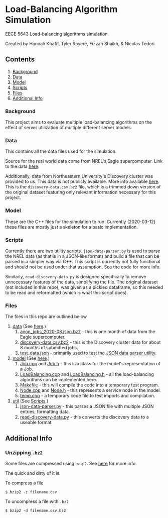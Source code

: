 # Load-Balancing Algorithm Simulation

EECE 5643 Load-balancing algorithms simulation.

Created by Hannah Khafif, Tyler Royere, Fizzah Shaikh, & Nicolas Tedori

## Contents

1. [Background](#background)
3. [Data](#data)
4. [Model](#model)
5. [Scripts](#scripts)
2. [Files](#files)
6. [Additional Info](#additional-info)

### Background

This project aims to evaluate multiple load-balancing algorithms on the effect of server utilization of multiple different server models.

### Data

This contains all the data files used for the simulation.

Source for the real world data come from NREL's Eagle supercomputer. Link to the data [here](https://data.nrel.gov/submissions/152).

Additionally, data from Northeastern University's Discovery cluster was provided to us. This data is not publicly available. More info available [here](https://rc.northeastern.edu/). This is the `discovery-data.csv.bz2` file, which is a trimmed down version of the original dataset featuring only relevant information necessary for this project.

### Model

These are the C++ files for the simulation to run. Currently (2020-03-12) these files are mostly just a skeleton for a basic implementation.

### Scripts

Currently there are two utility scripts. `json-data-parser.py` is used to parse the NREL data (as that is in a JSON-like format) and build a file that can be parsed in a simpler way via C++. This script is currently not fully functional and should not be used under that assumption. See the code for more info.

Similarly, `read-discovery-data.py` is designed specifically to remove unnecessary features of the data, simplifying the file. The original dataset (not included in this repo), was given as a pickled dataframe, so this needed to be read and reformatted (which is what this script does).

### Files

The files in this repo are outlined below

1. [data](./data) (See [here](#data).)
   1. [anon_jobs_2020-08.json.bz2](./data/anon_jobs_2020-08.json.bz2) - this is one month of data from the Eagle supercomputer.
   2. [discovery-data.csv.bz2](./data/discovery-data.csv.bz2) - this is the Discovery cluster data for about 8 months of submitted jobs.
   3. [test_data.json](./data/test_data.json) - primarily used to test the [JSON data parser utility](./util/json-data-parser.py).
2. [model](./model) (See [here](#model).)
   1. [Job.cpp](./model/Job.cpp) and [Job.h](./model/Job.h) - this is a class for the model's representation of a Job.
   2. [LoadBalancing.cpp](./model/LoadBalancing.cpp) and [LoadBalancing.h](./model/LoadBalancing.h) - all the load-balancing algorithms can be implemented here.
   3. [Makefile](./model/Makefile) - this will compile the code into a temporary test program.
   4. [Node.cpp](./model/Node.cpp) and [Node.h](./model/Node.h) - this represents a service node in the model.
   5. [temp.cpp](./model/temp.cpp) - a temporary code file to test imports and compilation.
3. [util](./util) (See [Scripts](#scripts).)
     1. [json-data-parser.py](./util/json-data-parser.py) - this parses a JSON file with multiple JSON entries, formatting data.
     2. [read-discovery-data.py](./util/read-discovery-data.py) - this converts the discovery data to a useable format.


## Additional Info 

### Unzipping `.bz2`

Some files are compressed using `bzip2`. See [here](https://linux.die.net/man/1/bzip2) for more info.

The quick and dirty of it is:

To compress a file
```
$ bzip2 -z filename.csv
```

To uncompress a file with `.bz2`
```
$ bzip2 -d filename.csv.bz2
```
